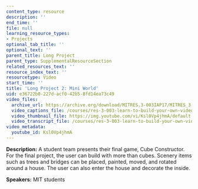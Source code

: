 ```yaml
---
content_type: resource
description: ''
end_time: ''
file: null
learning_resource_types:
- Projects
optional_tab_title: ''
optional_text: ''
parent_title: Long Project
parent_type: SupplementalResourceSection
related_resources_text: ''
resource_index_text: ''
resourcetype: Video
start_time: ''
title: 'Long Project 2: Mini World'
uid: e36722b0-227d-acf0-42b5-8fd14ea73c49
video_files:
  archive_url: https://archive.org/download/MITRES.3-003IAP17/MITRES_3-003IAP17_Long_Project_02_300k.mp4
  video_captions_file: /courses/res-3-003-learn-to-build-your-own-videogame-with-the-unity-game-engine-and-microsoft-kinect-january-iap-2017/6cdc151743675c0381962f8077279720_Ksl0Vp4jhmA.vtt
  video_thumbnail_file: https://img.youtube.com/vi/Ksl0Vp4jhmA/default.jpg
  video_transcript_file: /courses/res-3-003-learn-to-build-your-own-videogame-with-the-unity-game-engine-and-microsoft-kinect-january-iap-2017/85d5d9ee7beaf149cc35f10928c13cb7_Ksl0Vp4jhmA.pdf
video_metadata:
  youtube_id: Ksl0Vp4jhmA
---
```


**Description:** A student team presents their final game, Cube Constructor. For the final project, the user can build with more than cubes. Scenery items such as trees and bridges can be placed, painted, moved, and rotated around a house. The user can also enter the house and decorate the inside.

**Speakers:** MIT students